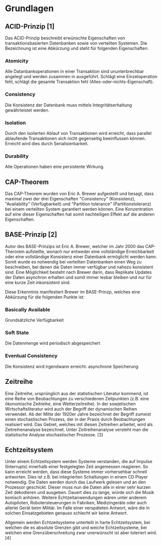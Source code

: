 # Grundlagen
## ACID-Prinzip [1]
Das ACID-Prinzip beschreibt erwünschte Eigenschaften von transaktionsbasierten Datenbanken sowie von verteilten Systemen. Die Bezeichnung ist eine Abkürzung und steht für folgenden Eigenschaften:

### Atomicity
Alle Datanbankoperationen in einer Transaktion sind ununterbrechbar angelegt und werden zusammen in  ausgeführt. Schlägt eine Einzeloperation fehl, schlägt die gesamte Transaktion fehl (Alles-oder-nichts-Eigenschaft).

### Consistency
Die Konsistenz der Datenbank muss mittels Integritätserhaltung gewährleistet werden.

### Isolation
Durch den isolierten Ablauf von Transaktionen wird erreicht, dass parallel ablaufende Transaktionen sich nicht gegenseitig beeinflussen können. Erreicht wird dies durch Serialisierbarkeit.

### Durability
Alle Operationen haben eine persistente Wirkung.

## CAP-Theorem
Das CAP-Theorem wurden von Eric A. Brewer aufgestellt und besagt, dass maximal zwei der drei Eigenschaften "Consistency" (Konsistenz), "Availability" (Verfügbarkeit) und "Partition tolerance" (Partitionstoleranz) bei einem verteilten System garantiert werden können. Eine Konzentration auf eine dieser Eigenschaften hat somit nachteiligen Effekt auf die anderen Eigenschaften.

## BASE-Prinzip [2]
Autor des BASE-Prinzips ist Eric A. Brewer, welcher im Jahr 2000 das CAP-Therorem aufstellte, wonach nur entweder eine vollständige Erreichbarkeit oder eine vollständige Konsistenz einer Datenbank ermöglicht werden kann. Somit wurde es notwendig bei verteilten Datenbanken einen Weg zu beschreiben, bei denen die Daten immer verfügbar und nahezu konsistent sind. Eine Möglichkeit besteht nach Brewer darin, dass Replikate Updates der Daten asynchron erhalten und somit immer lesbar bleiben und nur für eine kurze Zeit inkonsistent sind.

Diese Erkenntnis manifestiert Brewer im BASE-Prinzp, welches eine Abkürzung für die folgenden Punkte ist:

### Basically Available
Grundsätzliche Verfügbarkeit

### Soft State
Die Datenmenge wird periodisch abgespeichert

### Eventual Consistency
Die Konsistenz wird irgendwann erreicht. asynchrone Speicherung



## Zeitreihe
Eine Zeitreihe, ursprünglich aus der statistischen Literatur kommend, ist eine Reihe von Beobachtungen zu verschiedenen Zeitpunkten (z.B. eine ökonomische Zeitreihe, eine Wetterzeitreihe). In der sowjetischen Wirtschaftsliteratur wird auch der Begriff der dynamischen Reihen verwendet. Ab der Mitte der 1920er Jahre bezeichnet der Begriff zumeist einen stochastischen Prozess, der in der Praxis durch Beobachtungen realisiert wird. Das Gebiet, welches mit diesen Zeitreihen arbeitet, wird als Zeitreihenanalyse bezeichnet. Unter Zeitreihenanalyse versteht man die statistische Analyse stochastischer Prozesse. [3]


## Echtzeitsystem
Unter einem Echtzeitsystem werden Systeme verstanden, die auf Impulse (Interrupts) innerhalb einer festgelegten Zeit angemessen reagieren. So kann erreicht werden, dass diese Systeme immer vorhersehbar schnell antworten. Dies ist z.B. bei integrierten Schaltungen in einem CD Player notwendig. Die Daten werden durch das Laufwerk gelesen und an den Prozessor geschickt. Dieser muss nun die Daten alle in einer sehr kurzen Zeit dekodieren und ausgeben. Dauert dies zu lange, würde sich die Musik komisch anhören.
Weitere Echtzeitanwendungen wären unter anderem Autopiloten, Robotersteuerungen in Fabriken, Medizingeräte oder auch allerlei Gerät beim Militär.
Im Falle einer verspäteten Antwort, wäre die in solchen Einsatzgebieten genauso schlecht wir keine Antwort.

Allgemein werden Echtzeitsysteme unterteilt in harte Echtzeitsystem, bei welchen die es absolute Grenzen gibt und weiche Echtzeitsysteme, bei welchen eine Grenzüberschreitung zwar unerwünscht ist aber toleriert wird. [4]
